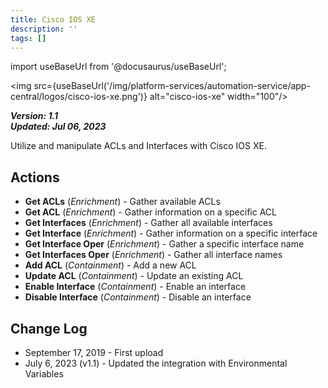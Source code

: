 ```yaml
---
title: Cisco IOS XE
description: ''
tags: []
---
```

import useBaseUrl from '@docusaurus/useBaseUrl';

<img src={useBaseUrl('/img/platform-services/automation-service/app-central/logos/cisco-ios-xe.png')} alt="cisco-ios-xe" width="100"/>

***Version: 1.1  
Updated: Jul 06, 2023***

Utilize and manipulate ACLs and Interfaces with Cisco IOS XE.

## Actions

* **Get ACLs** (*Enrichment*) - Gather available ACLs
* **Get ACL** (*Enrichment*) - Gather information on a specific ACL
* **Get Interfaces** (*Enrichment*) - Gather all available interfaces
* **Get Interface** (*Enrichment*) - Gather information on a specific interface
* **Get Interface Oper** (*Enrichment*) - Gather a specific interface name
* **Get Interfaces Oper** (*Enrichment*) - Gather all interface names
* **Add ACL** (*Containment*) - Add a new ACL
* **Update ACL** (*Containment*) - Update an existing ACL
* **Enable Interface** (*Containment*) - Enable an interface
* **Disable Interface** (*Containment*) - Disable an interface

## Change Log

* September 17, 2019 - First upload
* July 6, 2023 (v1.1) - Updated the integration with Environmental Variables
